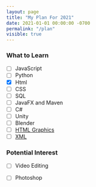 ```yaml
---
layout: page
title: "My Plan For 2021"
date: 2021-01-01 00:00:00 -0700
permalink: "/plan"
visible: true
---
```

### What to Learn 
- [ ] JavaScript
- [ ] Python
- [x] Html
- [ ] CSS
- [ ] SQL
- [ ] JavaFX and Maven
- [ ] C#
- [ ] Unity
- [ ] Blender
- [ ] [HTML Graphics](https://www.w3schools.com/graphics/default.asp)
- [ ] [XML](https://www.w3schools.com/xml/default.asp)

### Potential Interest
- [ ] Video Editing
- [ ] Photoshop

